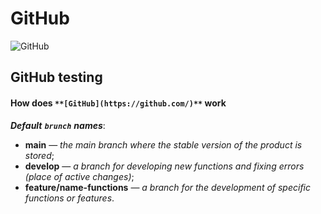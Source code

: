 # GitHub

![GitHub](https://visualmodo.com/wp-content/uploads/2018/04/Using-GitHub-To-Improve-Workflow-3.jpg)

## GitHub testing

#### How does `**[GitHub](https://github.com/)**` work

***<strong>Default</strong>*** ***`brunch`*** ***names***:
<br>
- **main** — *the main branch where the stable version of the product is stored*;
- **develop** — *a branch for developing new functions and fixing errors (place of active changes)*;
- **feature/name-functions** — *a branch for the development of specific functions or features*.
